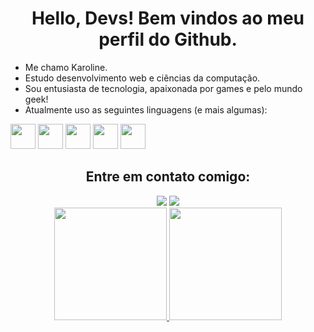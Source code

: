 <h1 align="center">Hello, Devs! Bem vindos ao meu perfil do Github.</h1>
<ul>
   <li>Me chamo Karoline.</li>
   <li>Estudo desenvolvimento web e ciências da computação.</li>
   <li>Sou entusiasta de tecnologia, apaixonada por games e pelo mundo geek! </li>
   <li>Atualmente uso as seguintes linguagens (e mais algumas):</li>
 </ul>
<div>
   <img src="https://cdn.jsdelivr.net/gh/devicons/devicon/icons/javascript/javascript-original.svg" width="40" height="40"/> 
   <img src="https://cdn.jsdelivr.net/gh/devicons/devicon/icons/html5/html5-original-wordmark.svg" width="40" height="40"/> 
   <img src="https://cdn.jsdelivr.net/gh/devicons/devicon/icons/css3/css3-original-wordmark.svg" width="40" height="40"/> 
   <img src="https://cdn.jsdelivr.net/gh/devicons/devicon/icons/c/c-original.svg"  width="40" height="40" /> 
   <img src="https://cdn.jsdelivr.net/gh/devicons/devicon/icons/python/python-original.svg"  width="40" height="40" />
</div>

<h2 align="center"><strong> Entre em contato comigo:</strong></h2>
<div align="center">
    <a href="https://www.linkedin.com/in/karolinealves2101/" target="_blank"><img src="https://img.shields.io/badge/-LinkedIn-%230077B5?style=for-the-badge&logo=linkedin&logoColor=white" target="_blank"></a>
    <a href = "mailto:alveskarol618@gmail.com"><img src="https://img.shields.io/badge/Gmail-D14836?style=for-the-badge&logo=gmail&logoColor=white" target="_blank"></a>
 </div>
 
<div align="center">
  <a href="https://github.com/Karol-Alves">
  <img height="180em" src="https://github-readme-stats.vercel.app/api?username=Karol-Alves&show_icons=true&theme=dracula"/>
  <img height="180em" src="https://github-readme-stats.vercel.app/api/top-langs/?username=Karol-Alves&layout=compact&theme=dracula"/>
</div>
